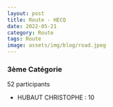 ```yaml
---
layout: post
title: Route - HECQ
date: 2022-05-21
category: Route
tags: Route
image: assets/img/blog/road.jpeg
---
```


### 3ème Catégorie
52 participants
- HUBAUT CHRISTOPHE : 10
